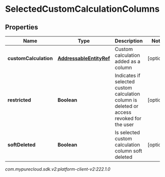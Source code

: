 # SelectedCustomCalculationColumns


## Properties

| Name | Type | Description | Notes |
| ------------ | ------------- | ------------- | ------------- |
| **customCalculation** | [**AddressableEntityRef**](AddressableEntityRef) | Custom calculation added as a column |  [optional] |
| **restricted** | **Boolean** | Indicates if selected custom calculation column is deleted or access revoked for the user |  [optional] |
| **softDeleted** | **Boolean** | Is selected custom calculation column soft deleted |  [optional] |




_com.mypurecloud.sdk.v2:platform-client-v2:222.1.0_

